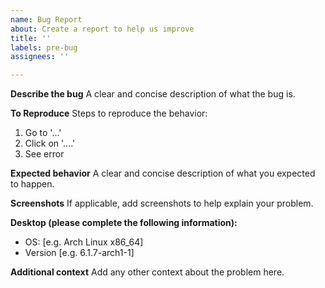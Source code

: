 ```yaml
---
name: Bug Report
about: Create a report to help us improve
title: ''
labels: pre-bug
assignees: ''

---
```


**Describe the bug**
A clear and concise description of what the bug is.

**To Reproduce**
Steps to reproduce the behavior:
1. Go to '...'
2. Click on '....'
4. See error

**Expected behavior**
A clear and concise description of what you expected to happen.

**Screenshots**
If applicable, add screenshots to help explain your problem.

**Desktop (please complete the following information):**
 - OS: [e.g. Arch Linux x86_64]
 - Version [e.g. 6.1.7-arch1-1]

**Additional context**
Add any other context about the problem here.
